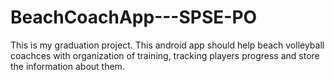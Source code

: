# BeachCoachApp---SPSE-PO
This is my graduation project. This android app should help beach volleyball coachces with organization of training, tracking players progress and store the information about them.
